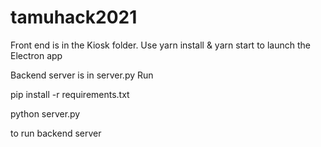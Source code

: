 # tamuhack2021
Front end is in the Kiosk folder. 
Use yarn install & yarn start to launch the Electron app

Backend server is in server.py
Run 

pip install -r requirements.txt

python server.py

to run backend server
